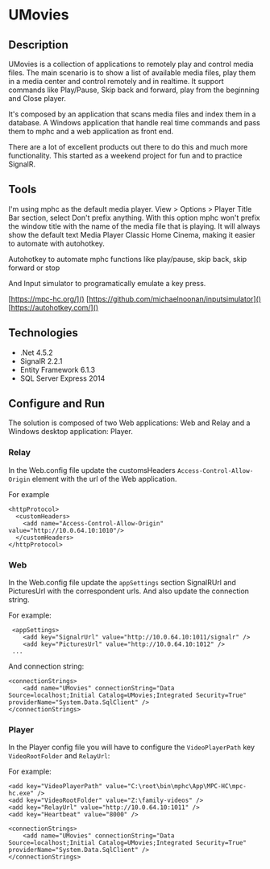 # UMovies

## Description

UMovies is a collection of applications to remotely play and control media files. The main scenario is to show a list of available media files, play them in a media center and control remotely and in realtime. It support commands like Play/Pause, Skip back and forward, play from the beginning and Close player.

It's composed by an application that scans media files and index them in a database. A Windows application that handle real time commands and pass them to mphc and a web application as front end.

There are a lot of excellent products out there to do this and much more functionality. This started as a weekend project for fun and to practice SignalR.

## Tools

I'm using mphc as the default media player. View > Options > Player Title Bar section, select Don't prefix anything.
With this option mphc won't prefix the window title with the name of the media file that is playing. It will always show the default text Media Player Classic Home Cinema, making it easier to automate with autohotkey.

Autohotkey to automate mphc functions like play/pause, skip back, skip forward or stop

And Input simulator to programatically emulate a key press.

[https://mpc-hc.org/]()
[https://github.com/michaelnoonan/inputsimulator]()
[https://autohotkey.com/]()

## Technologies 

- .Net 4.5.2
- SignalR 2.2.1
- Entity Framework 6.1.3
- SQL Server Express 2014

## Configure and Run

The solution is composed of two Web applications: Web and Relay and a Windows desktop application: Player.

### Relay

In the Web.config file update the customsHeaders `Access-Control-Allow-Origin` element with the url of the Web application.

For example

    <httpProtocol>
      <customHeaders>
        <add name="Access-Control-Allow-Origin" value="http://10.0.64.10:1010"/>
      </customHeaders>
    </httpProtocol>

### Web

In the Web.config file update the `appSettings` section SignalRUrl and PicturesUrl with the correspondent urls. And also update the connection string.

For example:

	 <appSettings>
		<add key="SignalrUrl" value="http://10.0.64.10:1011/signalr" />
		<add key="PicturesUrl" value="http://10.0.64.10:1012" />
	 ...

And connection string:

	<connectionStrings>
		<add name="UMovies" connectionString="Data Source=localhost;Initial Catalog=UMovies;Integrated Security=True" providerName="System.Data.SqlClient" />
	</connectionStrings>

### Player

In the Player config file you will have to configure the `VideoPlayerPath` key `VideoRootFolder` and `RelayUrl`:

For example:

    <add key="VideoPlayerPath" value="C:\root\bin\mphc\App\MPC-HC\mpc-hc.exe" />
    <add key="VideoRootFolder" value="Z:\family-videos" />
    <add key="RelayUrl" value="http://10.0.64.10:1011" />
    <add key="Heartbeat" value="8000" />

	<connectionStrings>
		<add name="UMovies" connectionString="Data Source=localhost;Initial Catalog=UMovies;Integrated Security=True" providerName="System.Data.SqlClient" />
	</connectionStrings>